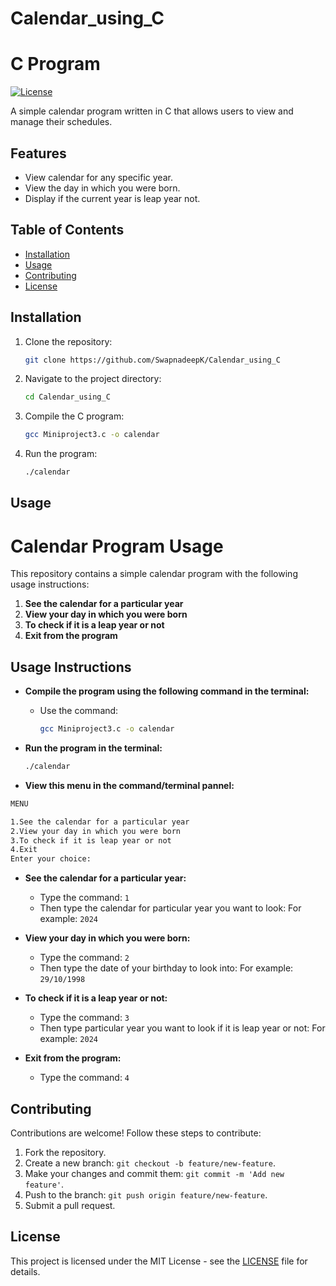 # Calendar_using_C

# C Program

[![License](https://img.shields.io/badge/License-MIT-blue.svg)](https://opensource.org/licenses/MIT)

A simple calendar program written in C that allows users to view and manage their schedules.

## Features

- View calendar for any specific year.
- View the day in which you were born.
- Display if the current year is leap year not.

## Table of Contents

- [Installation](#installation)
- [Usage](#usage)
- [Contributing](#contributing)
- [License](#license)

## Installation

1. Clone the repository:

    ```bash
    git clone https://github.com/SwapnadeepK/Calendar_using_C
    ```

2. Navigate to the project directory:

    ```bash
    cd Calendar_using_C
    ```

3. Compile the C program:

    ```bash
    gcc Miniproject3.c -o calendar
    ```

4. Run the program:

    ```bash
    ./calendar
    ```

## Usage

# Calendar Program Usage

This repository contains a simple calendar program with the following usage instructions:

1. **See the calendar for a particular year**
2. **View your day in which you were born**
3. **To check if it is a leap year or not**
4. **Exit from the program**

## Usage Instructions

- **Compile the program using the following command in the terminal:**
  - Use the command:

    ```bash
    gcc Miniproject3.c -o calendar
    ```

- **Run the program in the terminal:**

    ```bash
    ./calendar
    ```

- **View this menu in the command/terminal pannel:**

 ```bash
MENU 

 1.See the calendar for a particular year
 2.View your day in which you were born
 3.To check if it is leap year or not
 4.Exit
 Enter your choice:

 ```

- **See the calendar for a particular year:**
  - Type the command: `1`
  - Then type the calendar for particular year you want to look: For example: `2024`

- **View your day in which you were born:**
  - Type the command: `2`
  - Then type the date of your birthday to look into: For example: `29/10/1998`

- **To check if it is a leap year or not:**
  - Type  the command: `3`
  - Then type particular year you want to look if it is leap year or not: For example: `2024`

- **Exit from the program:**
  - Type  the command: `4`

## Contributing

Contributions are welcome! Follow these steps to contribute:

1. Fork the repository.
2. Create a new branch: `git checkout -b feature/new-feature`.
3. Make your changes and commit them: `git commit -m 'Add new feature'`.
4. Push to the branch: `git push origin feature/new-feature`.
5. Submit a pull request.

## License

This project is licensed under the MIT License - see the [LICENSE](LICENSE) file for details.
